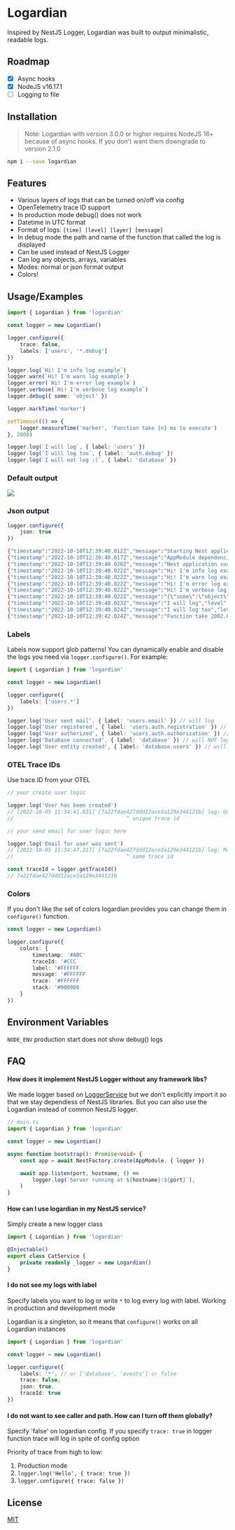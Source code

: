 # Logardian

Inspired by NestJS Logger, Logardian was built to output minimalistic, readable logs.

## Roadmap

- [x] Async hooks
- [x] NodeJS v16.17.1
- [ ] Logging to file

## Installation

> Note: Logardian with version 3.0.0 or higher requires NodeJS 16+ because of async hooks. If you don't want them downgrade to version 2.1.0

```bash
npm i --save logardian
```
    
## Features

- Various layers of logs that can be turned on/off via config
- OpenTelemetry trace ID support
- In production mode debug() does not work
- Datetime in UTC format
- Format of logs: `[time] [level] [layer] [message]`
- In debug mode the path and name of the function that called the log is displayed
- Can be used instead of NestJS Logger
- Can log any objects, arrays, variables
- Modes: normal or json format output
- Colors!

  
## Usage/Examples

```ts
import { Logardian } from 'logardian'

const logger = new Logardian()

logger.configure({
    trace: false,
    labels: ['users', '*.debug']
})

logger.log(`Hi! I'm info log example`)
logger.warn(`Hi! I'm warn log example`)
logger.error(`Hi! I'm error log example`)
logger.verbose(`Hi! I'm verbose log example`)
logger.debug({ some: 'object' })

logger.markTime('marker')

setTimeout(() => {
    logger.measureTime('marker', 'Function take {n} ms to execute')
}, 2000)

logger.log(`I will log`, { label: 'users' })
logger.log(`I will log too`, { label: 'auth.debug' })
logger.log(`I will not log :(`, { label: 'database' })
```

### Default output

![](./images/logs.png)


### Json output

```ts
logger.configure({
    json: true
})
```

```bash
{"timestamp":"2022-10-10T12:39:40.012Z","message":"Starting Nest application...","level":"log","traceId":"1fbc0d23ba3a"}
{"timestamp":"2022-10-10T12:39:40.017Z","message":"AppModule dependencies initialized","level":"log","traceId":"1fbc0d23ba3a"}
{"timestamp":"2022-10-10T12:39:40.020Z","message":"Nest application successfully started","level":"log","traceId":"c7d5cbef10ea"}
{"timestamp":"2022-10-10T12:39:40.022Z","message":"Hi! I'm info log example","level":"log","traceId":"7a22fdae427ddd12ace3a129e344121b"}
{"timestamp":"2022-10-10T12:39:40.022Z","message":"Hi! I'm warn log example","level":"warn","traceId":"7a22fdae427ddd12ace3a129e344121b"}
{"timestamp":"2022-10-10T12:39:40.022Z","message":"Hi! I'm error log example","level":"error","traceId":"7a22fdae427ddd12ace3a129e344121b"}
{"timestamp":"2022-10-10T12:39:40.022Z","message":"Hi! I'm verbose log example","level":"verbose","traceId":"7a22fdae427ddd12ace3a129e344121b"}
{"timestamp":"2022-10-10T12:39:40.022Z","message":"{\"some\":\"object\"}","level":"debug","traceId":"7a22fdae427ddd12ace3a129e344121b"}
{"timestamp":"2022-10-10T12:39:40.023Z","message":"I will log","level":"log","label":"users","traceId":"7a22fdae427ddd12ace3a129e344121b"}
{"timestamp":"2022-10-10T12:39:40.024Z","message":"I will log too","level":"log","label":"auth.debug","traceId":"7a22fdae427ddd12ace3a129e344121b"}
{"timestamp":"2022-10-10T12:39:42.024Z","message":"Function take 2002.041 ms to execute","level":"timer","traceId":"7a22fdae427ddd12ace3a129e344121b"}
```

### Labels

Labels now support glob patterns! You can dynamically enable and disable the logs you need via `logger.configure()`. For example:

```ts
import { Logardian } from 'logardian'

const logger = new Logardian()

logger.configure({
    labels: ['users.*']
})

logger.log('User sent mail', { label: 'users.email' }) // will log
logger.log('User registered', { label: 'users.auth.registration' }) // will log
logger.log('User authorized', { label: 'users.auth.authorization' }) // will log
logger.log('Database connected', { label: 'database' }) // will NOT log
logger.log('User entity created', { label: 'database.users' }) // will NOT log
```

### OTEL Trace IDs

Use trace ID from your OTEL

```ts
// your create user logic

logger.log('User has been created')
// [2022-10-05 11:34:41.621] [7a22fdae427ddd12ace3a129e344121b] log: User has been created
//                                    ^ unique trace id

// your send email for user logic here

logger.log('Email for user was sent')
// [2022-10-05 11:34:47.317] [7a22fdae427ddd12ace3a129e344121b] log: Mail for user was sent
//                                    ^ same trace id

const traceId = logger.getTraceId()
// 7a22fdae427ddd12ace3a129e344121b
```

### Colors

If you don't like the set of colors logardian provides you can change them in `configure()` function.

```ts
const logger = new Logardian()

logger.configure({
    colors: {
        timestamp: '#ABC'
        traceId: '#CCC
        label: '#FFFFFF
        message: '#FFFFFF
        trace: '#FFFFFF
        stack: '#000000
    }
})
```

## Environment Variables

`NODE_ENV` production start does not show debug() logs

## FAQ

#### How does it implement NestJS Logger without any framework libs?

We made logger based on [LoggerService](https://github.com/nestjs/nest/blob/master/packages/common/services/logger.service.ts) but we don't explicitly import it so that we stay dependless of NestJS libraries. But you can also use the Logardian instead of common NestJS logger.

```ts
// main.ts
import { Logardian } from 'logardian'

const logger = new Logardian()

async function bootstrap(): Promise<void> {
    const app = await NestFactory.create(AppModule, { logger })

    await app.listen(port, hostname, () =>
        logger.log(`Server running at ${hostname}:${port}`),
    )
}
```

#### How can I use logardian in my NestJS service?

Simply create a new logger class

```ts
import { Logardian } from 'logardian'

@Injectable()
export class CatService {
    private readonly _logger = new Logardian()
}
```

#### I do not see my logs with label

Specify labels you want to log or write `*` to log every log with label. 
Working in production and development mode

Logardian is a singleton, so it means that `configure()` works on all Logardian instances

```ts
import { Logardian } from 'logardian'

const logger = new Logardian()

logger.configure({
    labels: '*', // or ['database', 'events'] or false
    trace: false,
    json: true,
    traceId: true
})
```

#### I do not want to see caller and path. How can I turn off them globally?

Specify 'false' on logardian config. If you specify `trace: true` in logger function trace will log in spite of config option

Priority of trace from high to low:

1. Production mode
2. `logger.log('Hello', { trace: true })`
3. `logger.configure({ trace: false })`



## License


[MIT](https://github.com/i-link-pro-team/logardian/blob/main/LICENSE)

  
